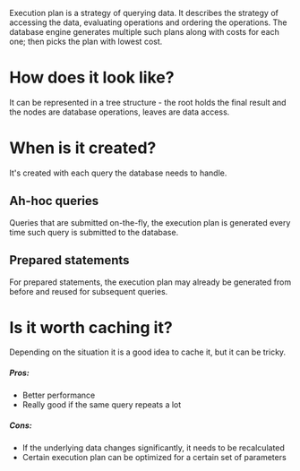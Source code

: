 Execution plan is a strategy of querying data. It describes the strategy of accessing the data, evaluating operations and ordering the operations. The database engine generates multiple such plans along with costs for each one; then picks the plan with lowest cost.

# How does it look like?
It can be represented in a tree structure - the root holds the final result and the nodes are database operations, leaves are data access.

# When is it created?
It's created with each query the database needs to handle.

## Ah-hoc queries
Queries that are submitted on-the-fly, the execution plan is generated every time such query is submitted to the database.

## Prepared statements
For prepared statements, the execution plan may already be generated from before and reused for subsequent queries.

# Is it worth caching it?
Depending on the situation it is a good idea to cache it, but it can be tricky.

##### Pros:
- Better performance
- Really good if the same query repeats a lot
##### Cons:
- If the underlying data changes significantly, it needs to be recalculated
- Certain execution plan can be optimized for a certain set of parameters